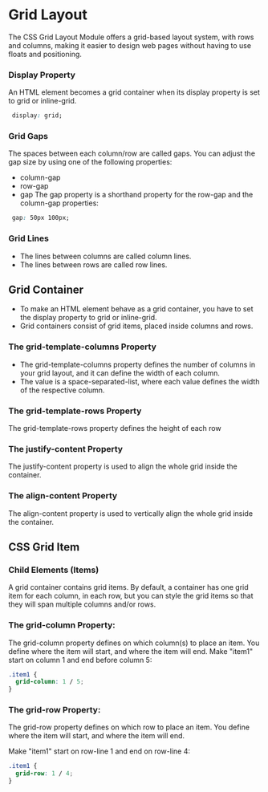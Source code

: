 # Grid Layout
The CSS Grid Layout Module offers a grid-based layout system, with rows and columns, making it easier to design web pages without having to use floats and positioning.


### Display Property
An HTML element becomes a grid container when its display property is set to grid or inline-grid.
```css
 display: grid;
 ```

### Grid Gaps
The spaces between each column/row are called gaps.
You can adjust the gap size by using one of the following properties:
- column-gap
- row-gap
- gap
The gap property is a shorthand property for the row-gap and the column-gap properties:
```css
 gap: 50px 100px;
 ```

### Grid Lines
- The lines between columns are called column lines.
- The lines between rows are called row lines.

## Grid Container
- To make an HTML element behave as a grid container, you have to set the display property to grid or inline-grid.
- Grid containers consist of grid items, placed inside columns and rows.

### The grid-template-columns Property
- The grid-template-columns property defines the number of columns in your grid layout, and it can define the width of each column.
- The value is a space-separated-list, where each value defines the width of the respective column.

### The grid-template-rows Property
The grid-template-rows property defines the height of each row

### The justify-content Property
The justify-content property is used to align the whole grid inside the container.

### The align-content Property
The align-content property is used to vertically align the whole grid inside the container.

## CSS Grid Item

### Child Elements (Items)
A grid container contains grid items.
By default, a container has one grid item for each column, in each row, but you can style the grid items so that they will span multiple columns and/or rows.

### The grid-column Property:
The grid-column property defines on which column(s) to place an item.
You define where the item will start, and where the item will end.
Make "item1" start on column 1 and end before column 5:

```css
.item1 {
  grid-column: 1 / 5;
}
```

### The grid-row Property:
The grid-row property defines on which row to place an item.
You define where the item will start, and where the item will end.

Make "item1" start on row-line 1 and end on row-line 4:
```css
.item1 {
  grid-row: 1 / 4;
}
```

